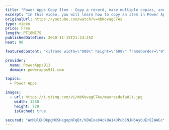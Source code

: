```yaml
---
title: "Power Apps Copy Item - Copy a record, make multiple copies, and edit + design tips"
excerpt: "In this video, you will learn how to copy an item in Power Apps plus we show off some fancy animations along the way. Learn to copy an item, make multiple copies, and even edit the record before making the copy.  Download this and plenty of other apps at https://training.powerapps911.com/courses/video-library"
originalUrl: https://youtube.com/watch?v=mbKovagC7As
type: video
price: Free
length: PT18M17S
publishedDateTime: 2020-11-15T21:24:25Z
heat: 90

featuredContent: "<iframe width=\"800\" height=\"500\" frameborder=\"0\" src=\"https://www.youtube.com/embed/mbKovagC7As\" allow=\"accelerometer; autoplay; encrypted-media; gyroscope; picture-in-picture\" allowfullscreen></iframe>"

provider:
  name: PowerApps911
  domain: powerapps911.com

topics:
  - Power Apps

images:
  - url: https://i.ytimg.com/vi/mbKovagC7As/maxresdefault.jpg
    width: 1280
    height: 720
    isCached: true

secured: "WnMulEHOkpgMXSHegopNFqBt/VBWIoe04ck8W1+DPubCNJN5AybUErEEWWGcYVvzhOKnJmXAsDUVMvde1Q14YNSwC0oFVESS296U7NpBEMiPnm0r54aA63tIL9SDsN9Yt8rIiPdZuQJiaxOQJE5avktaoGl729CpKSx3D+R9q9V0AxcbbvnYdMzv+s/fc1eSd+zjlSH4QxhUdzZzsT24vAlrZ0mIevnd0WmtbIyvwDRZr4VGxhavpLrx68SoyPRSufup7SMn2UnRXM5YSrXEqQ3wu9qrCIIhlehNMXiOX04J/jY8Z4HRXUHX3gSmAiYvhHSUqxfZCU3kCSO8dtdOY0ghigD9ClR/jBsTnQ4gklugWdvMAtU/mPQIxTEulr79pIUTAUFUyJAI4kQdy8YAf/kwF+pt4B9PHToyTbZIE5w=;4ftHCK9XkUAOLSfCKIS/Qg=="
---
```


